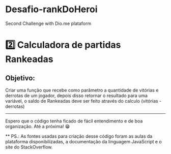 # Desafio-rankDoHeroi
Second Challenge with Dio.me plataform

# 2️⃣ Calculadora de partidas Rankeadas

## Objetivo:
Criar uma função que recebe como parâmetro a quantidade de vitórias e derrotas de um jogador,
depois disso retornar o resultado para uma variável, o saldo de Rankeadas deve ser feito através do calculo (vitórias - derrotas)

-------------------------------------------------------------------------------------------------------------------------------------------------------------------

Espero que o código tenha ficado de fácil entendimento e de boa organização. 
Até a próxima! 😁


** PS.: As fontes usadas para criação desse código foram as aulas da plataforma disponibilizadas, a documentação da linguagem JavaScript e o site do StackOverflow.

